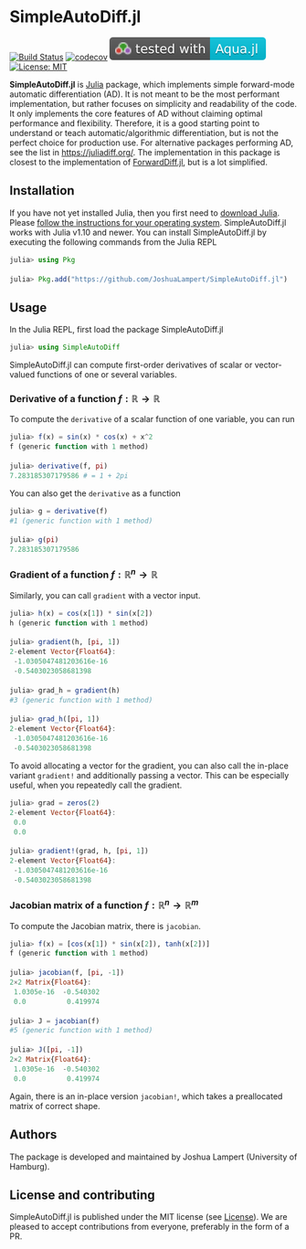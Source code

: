 # SimpleAutoDiff.jl

[![Build Status](https://github.com/JoshuaLampert/SimpleAutoDiff.jl/actions/workflows/CI.yml/badge.svg?branch=main)](https://github.com/JoshuaLampert/SimpleAutoDiff.jl/actions/workflows/CI.yml?query=branch%3Amain)
[![codecov](https://codecov.io/gh/JoshuaLampert/SimpleAutoDiff.jl/graph/badge.svg?token=yKB7uIDHXE)](https://codecov.io/gh/JoshuaLampert/SimpleAutoDiff.jl)
[![Aqua QA](https://raw.githubusercontent.com/JuliaTesting/Aqua.jl/master/badge.svg)](https://github.com/JuliaTesting/Aqua.jl)
[![License: MIT](https://img.shields.io/badge/License-MIT-success.svg)](https://opensource.org/licenses/MIT)

**SimpleAutoDiff.jl** is [Julia](https://julialang.org/) package, which implements simple forward-mode automatic differentiation (AD). It is not
meant to be the most performant implementation, but rather focuses on simplicity and readability of the code. It only implements the core features
of AD without claiming optimal performance and flexibility. Therefore, it is a good starting point to understand or teach automatic/algorithmic
differentiation, but is not the perfect choice for production use. For alternative packages performing AD, see the list in https://juliadiff.org/.
The implementation in this package is closest to the implementation of [ForwardDiff.jl](https://github.com/JuliaDiff/ForwardDiff.jl), but is a lot
simplified.

## Installation

If you have not yet installed Julia, then you first need to [download Julia](https://julialang.org/downloads/).
Please [follow the instructions for your operating system](https://julialang.org/downloads/platform/).
SimpleAutoDiff.jl works with Julia v1.10 and newer. You can install SimpleAutoDiff.jl by executing the following commands from the Julia REPL

```julia
julia> using Pkg

julia> Pkg.add("https://github.com/JoshuaLampert/SimpleAutoDiff.jl")
```

## Usage
In the Julia REPL, first load the package SimpleAutoDiff.jl

```julia
julia> using SimpleAutoDiff
```

SimpleAutoDiff.jl can compute first-order derivatives of scalar or vector-valued functions of one or several variables.

### Derivative of a function $f: \mathbb{R}\to\mathbb{R}$

To compute the `derivative` of a scalar function of one variable, you can run
```julia
julia> f(x) = sin(x) * cos(x) + x^2
f (generic function with 1 method)

julia> derivative(f, pi)
7.283185307179586 # = 1 + 2pi
```

You can also get the `derivative` as a function

```julia
julia> g = derivative(f)
#1 (generic function with 1 method)

julia> g(pi)
7.283185307179586
```

### Gradient of a function $f: \mathbb{R}^n\to\mathbb{R}$

Similarly, you can call `gradient` with a vector input.

```julia
julia> h(x) = cos(x[1]) * sin(x[2])
h (generic function with 1 method)

julia> gradient(h, [pi, 1])
2-element Vector{Float64}:
 -1.0305047481203616e-16
 -0.5403023058681398

julia> grad_h = gradient(h)
#3 (generic function with 1 method)

julia> grad_h([pi, 1])
2-element Vector{Float64}:
 -1.0305047481203616e-16
 -0.5403023058681398
```

To avoid allocating a vector for the gradient, you can also call the in-place variant `gradient!` and additionally passing a vector.
This can be especially useful, when you repeatedly call the gradient.

```julia
julia> grad = zeros(2)
2-element Vector{Float64}:
 0.0
 0.0

julia> gradient!(grad, h, [pi, 1])
2-element Vector{Float64}:
 -1.0305047481203616e-16
 -0.5403023058681398
```

### Jacobian matrix of a function $f: \mathbb{R}^n\to\mathbb{R}^m$

To compute the Jacobian matrix, there is `jacobian`.

```julia
julia> f(x) = [cos(x[1]) * sin(x[2]), tanh(x[2])]
f (generic function with 1 method)

julia> jacobian(f, [pi, -1])
2×2 Matrix{Float64}:
 1.0305e-16  -0.540302
 0.0          0.419974

julia> J = jacobian(f)
#5 (generic function with 1 method)

julia> J([pi, -1])
2×2 Matrix{Float64}:
 1.0305e-16  -0.540302
 0.0          0.419974
```

Again, there is an in-place version `jacobian!`, which takes a preallocated matrix of correct shape.

## Authors

The package is developed and maintained by Joshua Lampert (University of Hamburg).

## License and contributing

SimpleAutoDiff.jl is published under the MIT license (see [License](https://github.com/JoshuaLampert/SimpleAutoDiff.jl/blob/main/LICENSE)).
We are pleased to accept contributions from everyone, preferably in the form of a PR.
